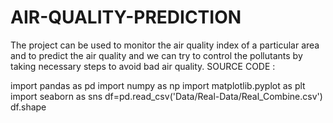 # AIR-QUALITY-PREDICTION
The project can be used to monitor the air quality index of a particular area and to predict the air quality and we can try to control the pollutants by taking necessary steps to avoid bad air quality.
SOURCE CODE :
         
import pandas as pd
import numpy as np
import matplotlib.pyplot as plt
import seaborn as sns
df=pd.read_csv('Data/Real-Data/Real_Combine.csv')
df.shape
